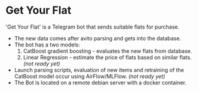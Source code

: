 # Get Your Flat

'Get Your Flat' is a Telegram bot that sends suitable flats for purchase.
- The new data comes after avito parsing and gets into the database.
- The bot has a two models:
	1. CatBoost gradient boosting - evaluates the new flats from database.
	2. Linear Regression - estimate the price of flats based on similar flats. <i>(not ready yet)</i>
- Launch parsing scripts, evaluation of new items and retraining of the CatBoost model occur using AirFlow/MLFlow. <i>(not ready yet)</i>
- The Bot is located on a remote debian server with a docker container.
